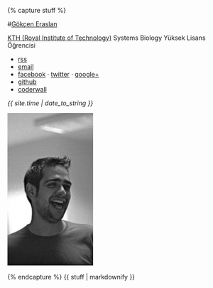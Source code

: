 {% capture stuff %}

#<a href="/" id="home">Gökçen Eraslan</a>

[KTH (Royal Institute of Technology)](http://www.kth.se/en)
Systems Biology
Yüksek Lisans Öğrencisi


<p class="no-bottom-margin"></p>
<ul>
<li><a href="/feed/">rss</a></li>
<li><a href="&#109;&#097;&#105;&#108;&#116;&#111;:&#103;&#111;&#107;&#099;&#101;&#110;&#046;&#101;&#114;&#097;&#115;&#108;&#097;&#110;&#064;&#103;&#109;&#097;&#105;&#108;&#046;&#099;&#111;&#109;">email</a></li>
<li><a href="http://www.facebook.com/gokceneraslan">facebook</a> &#xb7;
  <a href="http://twitter.com/gokcen">twitter</a> &#xb7;
  <a href="https://plus.google.com/102886392023813390441">google+</a></li>
<li><a href="https://github.com/gokceneraslan">github</a></li>
<li><a href="http://coderwall.com/gokceneraslan">coderwall</a></li>
</ul>

*{{ site.time | date_to_string }}*

![santralben](/images/pic3.png)

{% endcapture %}
{{ stuff | markdownify }}
